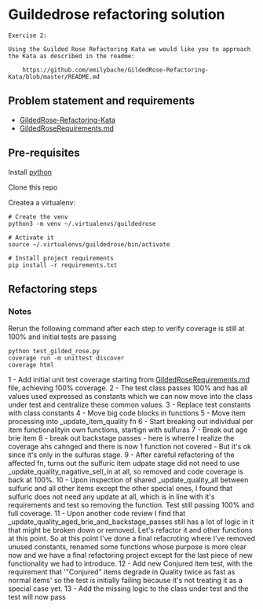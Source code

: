 # Guildedrose refactoring solution

```
Exercise 2:

Using the Guilded Rose Refactoring Kata we would like you to approach the Kata as described in the readme:

    https://github.com/emilybache/GildedRose-Refactoring-Kata/blob/master/README.md
```

## Problem statement and requirements
- [GildedRose-Refactoring-Kata](https://github.com/emilybache/GildedRose-Refactoring-Kata)
- [GildedRoseRequirements.md](https://github.com/emilybache/GildedRose-Refactoring-Kata/blob/main/GildedRoseRequirements.md)

## Pre-requisites

Install [python](https://www.python.org/downloads/)

Clone this repo

Createa a virtualenv:

```
# Create the venv
python3 -m venv ~/.virtualenvs/guildedrose

# Activate it
source ~/.virtualenvs/guildedrose/bin/activate

# Install project requirements
pip install -r requirements.txt
```

## Refactoring steps

### Notes

Rerun the following command after each step to verify coverage is still at 100% and initial tests are passing

```
python test_gilded_rose.py
coverage run -m unittest discover
coverage html
```

1 - Add initial unit test coverage starting from [GildedRoseRequirements.md](https://github.com/emilybache/GildedRose-Refactoring-Kata/blob/main/GildedRoseRequirements.md) file, achieving 100% coverage.
2 - The test class passes 100% and has all values used expressed as constants which we can now move into the class under test and centralize these common values.
3 - Replace test constants with class constants
4 - Move big code blocks in functions
5 - Move item processing into _update_item_quality fn
6 - Start breaking out individual per item functionalityin own functions, startign with sulfuras
7 - Break out age brie item
8 - break out backstage passes - here is wherre I realize the coverage ahs cahnged and there is now 1 function not covered - But it's ok since it's only in the sulfuras stage. 
9 - After careful refactoring of the affected fn, turns out the sulfuric item udpate stage did not need to use _update_quality_nagative_sell_in at all, so removed and code coverage is back at 100%.
10 - Upon inspection of shared _update_quality_all between sulfuric and all other items except the other special ones, I found that sulfuric does not need any update at all, which is in line with it's requirements and test so removing the function. Test still passing 100% and full coverage.
11 - Upon another code review I find that _update_quality_aged_brie_and_backstage_passes still has a lot of logic in it that might be broken down or removed. Let's refactor it and other functions at this point. So at this point I've done a final refacroting where I've removed unused constants, renamed some functions whose purpose is more clear now and we have a final refactoring project except for the last piece of new functionality we had to introduce.
12 - Add new Conjured item test, with the requirement that '"Conjured" items degrade in Quality twice as fast as normal items' so the test is initially failing because it's not treating it as a special case yet.
13 - Add the missing logic to the class under test and the test will now pass
